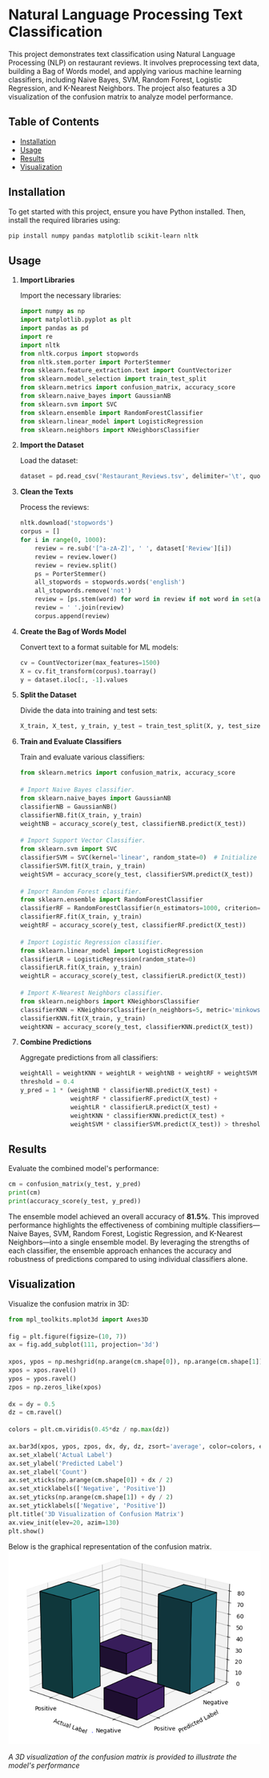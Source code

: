 # Natural Language Processing Text Classification

This project demonstrates text classification using Natural Language Processing (NLP) on restaurant reviews. It involves preprocessing text data, building a Bag of Words model, and applying various machine learning classifiers, including Naive Bayes, SVM, Random Forest, Logistic Regression, and K-Nearest Neighbors. The project also features a 3D visualization of the confusion matrix to analyze model performance.

## Table of Contents

- [Installation](#installation)
- [Usage](#usage)
- [Results](#results)
- [Visualization](#visualization)

## Installation

To get started with this project, ensure you have Python installed. Then, install the required libraries using:

```bash
pip install numpy pandas matplotlib scikit-learn nltk
```

## Usage

1. **Import Libraries**

   Import the necessary libraries:

   ```python
   import numpy as np
   import matplotlib.pyplot as plt
   import pandas as pd
   import re
   import nltk
   from nltk.corpus import stopwords
   from nltk.stem.porter import PorterStemmer
   from sklearn.feature_extraction.text import CountVectorizer
   from sklearn.model_selection import train_test_split
   from sklearn.metrics import confusion_matrix, accuracy_score
   from sklearn.naive_bayes import GaussianNB
   from sklearn.svm import SVC
   from sklearn.ensemble import RandomForestClassifier
   from sklearn.linear_model import LogisticRegression
   from sklearn.neighbors import KNeighborsClassifier
   ```

2. **Import the Dataset**

   Load the dataset:

   ```python
   dataset = pd.read_csv('Restaurant_Reviews.tsv', delimiter='\t', quoting=3)
   ```

3. **Clean the Texts**

   Process the reviews:

   ```python
   nltk.download('stopwords')
   corpus = []
   for i in range(0, 1000):
       review = re.sub('[^a-zA-Z]', ' ', dataset['Review'][i])
       review = review.lower()
       review = review.split()
       ps = PorterStemmer()
       all_stopwords = stopwords.words('english')
       all_stopwords.remove('not')
       review = [ps.stem(word) for word in review if not word in set(all_stopwords)]
       review = ' '.join(review)
       corpus.append(review)
   ```

4. **Create the Bag of Words Model**

   Convert text to a format suitable for ML models:

   ```python
   cv = CountVectorizer(max_features=1500)
   X = cv.fit_transform(corpus).toarray()
   y = dataset.iloc[:, -1].values
   ```

5. **Split the Dataset**

   Divide the data into training and test sets:

   ```python
   X_train, X_test, y_train, y_test = train_test_split(X, y, test_size=0.20, random_state=0)
   ```

6. **Train and Evaluate Classifiers**

   Train and evaluate various classifiers:

   ```python
   from sklearn.metrics import confusion_matrix, accuracy_score
   
   # Import Naive Bayes classifier.
   from sklearn.naive_bayes import GaussianNB
   classifierNB = GaussianNB()
   classifierNB.fit(X_train, y_train)
   weightNB = accuracy_score(y_test, classifierNB.predict(X_test))
   
   # Import Support Vector Classifier.
   from sklearn.svm import SVC
   classifierSVM = SVC(kernel='linear', random_state=0)  # Initialize and train SVC with a linear kernel.
   classifierSVM.fit(X_train, y_train)
   weightSVM = accuracy_score(y_test, classifierSVM.predict(X_test))
   
   # Import Random Forest classifier.
   from sklearn.ensemble import RandomForestClassifier
   classifierRF = RandomForestClassifier(n_estimators=1000, criterion='entropy', random_state=42)
   classifierRF.fit(X_train, y_train)
   weightRF = accuracy_score(y_test, classifierRF.predict(X_test))
   
   # Import Logistic Regression classifier.
   from sklearn.linear_model import LogisticRegression
   classifierLR = LogisticRegression(random_state=0)
   classifierLR.fit(X_train, y_train)
   weightLR = accuracy_score(y_test, classifierLR.predict(X_test))
   
   # Import K-Nearest Neighbors classifier.
   from sklearn.neighbors import KNeighborsClassifier
   classifierKNN = KNeighborsClassifier(n_neighbors=5, metric='minkowski', p=2)
   classifierKNN.fit(X_train, y_train)
   weightKNN = accuracy_score(y_test, classifierKNN.predict(X_test))
   ```

7. **Combine Predictions**

   Aggregate predictions from all classifiers:

   ```python
   weightAll = weightKNN + weightLR + weightNB + weightRF + weightSVM
   threshold = 0.4
   y_pred = 1 * (weightNB * classifierNB.predict(X_test) +
                 weightRF * classifierRF.predict(X_test) +
                 weightLR * classifierLR.predict(X_test) +
                 weightKNN * classifierKNN.predict(X_test) +
                 weightSVM * classifierSVM.predict(X_test)) > threshold * weightAll
   ```

## Results

Evaluate the combined model's performance:

```python
cm = confusion_matrix(y_test, y_pred)
print(cm)
print(accuracy_score(y_test, y_pred))
```

The ensemble model achieved an overall accuracy of **81.5%**. This improved performance highlights the effectiveness of combining multiple classifiers—Naive Bayes, SVM, Random Forest, Logistic Regression, and K-Nearest Neighbors—into a single ensemble model. By leveraging the strengths of each classifier, the ensemble approach enhances the accuracy and robustness of predictions compared to using individual classifiers alone.

## Visualization

Visualize the confusion matrix in 3D:

```python
from mpl_toolkits.mplot3d import Axes3D

fig = plt.figure(figsize=(10, 7))
ax = fig.add_subplot(111, projection='3d')

xpos, ypos = np.meshgrid(np.arange(cm.shape[0]), np.arange(cm.shape[1]), indexing="ij")
xpos = xpos.ravel()
ypos = ypos.ravel()
zpos = np.zeros_like(xpos)

dx = dy = 0.5
dz = cm.ravel()

colors = plt.cm.viridis(0.45*dz / np.max(dz))

ax.bar3d(xpos, ypos, zpos, dx, dy, dz, zsort='average', color=colors, edgecolor='black')
ax.set_xlabel('Actual Label')
ax.set_ylabel('Predicted Label')
ax.set_zlabel('Count')
ax.set_xticks(np.arange(cm.shape[0]) + dx / 2)
ax.set_xticklabels(['Negative', 'Positive'])
ax.set_yticks(np.arange(cm.shape[1]) + dy / 2)
ax.set_yticklabels(['Negative', 'Positive'])
plt.title('3D Visualization of Confusion Matrix')
ax.view_init(elev=20, azim=130)
plt.show()
```
Below is the graphical representation of the confusion matrix.
![A 3D visualization of the confusion matrix is provided to illustrate the model's performance](NLP_Classification_Visualization.PNG)

*A 3D visualization of the confusion matrix is provided to illustrate the model's performance*
